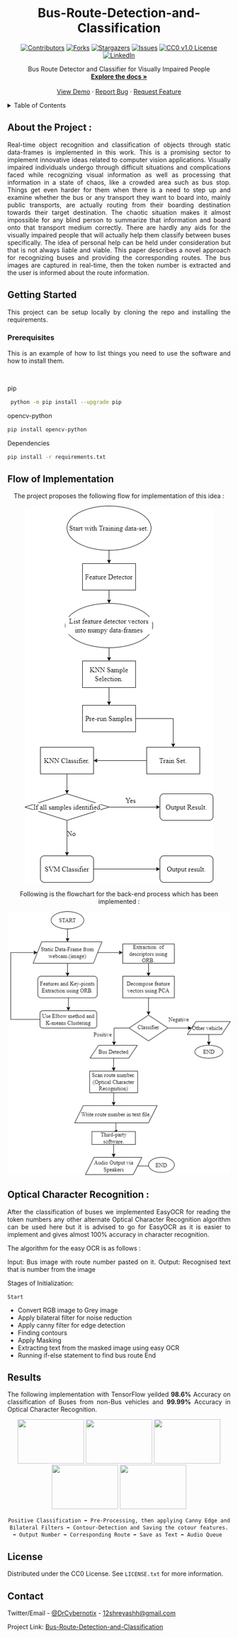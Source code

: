 <h1 align="center">Bus-Route-Detection-and-Classification</h1>

<div align="center">
 
[![Contributors][contributors-shield]][contributors-url]
[![Forks][forks-shield]][forks-url]
[![Stargazers][stars-shield]][stars-url]
[![Issues][issues-shield]][issues-url]
[![CC0 v1.0 License][license-shield]][license-url]
[![LinkedIn][linkedin-shield]][linkedin-url]
<!-- [![Webpage][web]][web-url] -->
 
 </div>
 


  <p align="center">
    Bus Route Detector and Classifier for Visually Impaired People
    <br />
    <a href="https://github.com/shr3yash/Bus-Route-Detection-and-Classification/blob/main/README.md"><strong>Explore the docs »</strong></a>
    <br />
    <br />
    <a href="https://github.com/shr3yash/Bus-Route-Detection-and-Classification/blob/main/README.md">View Demo</a>
    ·
    <a href="https://github.com/shr3yash/Bus-Route-Detection-and-Classification/issues">Report Bug</a>
    ·
    <a href="https://github.com/shr3yash/Bus-Route-Detection-and-Classification/issues">Request Feature</a>
  </p>

 
 <div align="justify">
 <!-- TABLE OF CONTENTS -->
<details>
  <summary>Table of Contents</summary>
  <ol>
    <li>
      <a href="#about-the-project">About The Project :</a>
      <ul>
        <li><a href="#built-with">Built With</a></li>
      </ul>
    </li>
    <li>
      <a href="#getting-started">Getting Started</a>
      <ul>
        <li><a href="#prerequisites">Prerequisites</a></li>
        <li><a href="#installation">Installation</a></li>
      </ul>
    </li>
    <li><a href="#usage">Usage</a></li>
    <li><a href="#roadmap">Roadmap</a></li>
    <li><a href="#contributing">Contributing</a></li>
    <li><a href="#license">License</a></li>
    <li><a href="#contact">Contact</a></li>
  </ol>
</details>
 
 ## About the Project :
 
 Real-time object recognition and classification of objects through static data-frames is implemented in this work. This is a promising sector to implement innovative ideas
 related to computer vision applications. Visually impaired individuals undergo through difficult situations and complications faced while recognizing visual information as well
 as processing that information in a state of chaos, like a crowded area such as bus stop. Things get even harder for them when there is a need to step up and examine whether
 the bus or any transport they want to board into, mainly public transports, are actually routing from their boarding destination towards their target destination.
 The chaotic situation makes it almost impossible for any blind person to summarize that information and board onto that transport medium correctly. There are hardly any aids
 for the visually impaired people that will actually help them classify between buses specifically. The idea of personal help can be held under consideration but that is not 
 always liable and viable. This paper describes a novel approach for recognizing buses and providing the corresponding routes.  The bus images are captured in real-time, then 
 the token number is extracted and the user is informed about the route information. 
 
## Getting Started

 This project can be setup locally by cloning the repo and installing the requirements.

### Prerequisites

This is an example of how to list things you need to use the software and how to install them.
 
 <br/>
 
pip 
 ```sh
  python -m pip install --upgrade pip
 ```
 
opencv-python
```sh
pip install opencv-python
```
 
Dependencies 
 ```sh
pip install -r requirements.txt
```
 
 ## Flow of Implementation 
 
 <div align="center">
  
The project proposes the following flow for implementation of this idea : 
 
<a href="https://github.com/DrCybernotix/Bus-Route-Detection-and-Classification/blob/main/DemoImages/Picture1.png">
    <img src="DemoImages/Picture1.png" alt="Flowchart of the Process">
</a>

 Following is the flowchart for the back-end process which has been implemented :
 
<a href="https://github.com/DrCybernotix/Bus-Route-Detection-and-Classification/blob/main/DemoImages/Picture2.png">
    <img src="DemoImages/Picture2.png" alt="Flowchart of the Process">
</a>
  
</div>
 
 ## Optical Character Recognition : 
 
 After the classification of buses we implemented EasyOCR for reading the token numbers any other alternate Optical Character Recognition algorithm can be used here but it is advised to go for EasyOCR as it is easier to implement and gives almost 100% accuracy in character recognition.




The algorithm for the easy OCR is as follows : 

 Input: Bus image with route number pasted on it.
 Output: Recognised text that is number from the image

Stages of Initialization:

    Start 
   * Convert RGB image to Grey image
   * Apply bilateral filter for noise reduction
   * Apply canny filter for edge detection 
   * Finding contours
   * Apply Masking
   * Extracting text from the masked image using easy OCR
   * Running if-else statement to find bus route
    End
 
 ## Results 
 
 The following implementation with TensorFlow yeilded **98.6%** Accuracy on classification of Buses from non-Bus vehicles and **99.99%** Accuracy in Optical Character Recognition.
 
 <div align="center">
    <img src="https://user-images.githubusercontent.com/60093808/150591368-bbdf0b5f-aa36-466d-b9d7-2c76b5f90649.png" width="150" height="100" />
    <img src="https://user-images.githubusercontent.com/60093808/150591426-cec2cb78-f4fb-4f35-a017-e8c1e47c87c2.png" width="150" height="100" />
    <img src="https://user-images.githubusercontent.com/60093808/150591454-6c1aa74e-d7a5-42e2-b579-15c40cb7c149.png" width="150" height="100" />
    <img src="https://user-images.githubusercontent.com/60093808/150591484-d53cbf55-d9db-4771-b93e-12283f618210.png" width="150" height="100" />
    <img src="https://user-images.githubusercontent.com/60093808/150591513-22698ecc-3e4a-4875-bc6d-b0a82e887292.png" width="150" height="100" />

    Positive Classification ➡ Pre-Processing, then applying Canny Edge and Bilateral Filters ➡ Contour-Detection and Saving the cotour features. ➡ Output Number ➡ Corresponding Route ➡ Save as Text ➡ Audio Queue 
  </div>
 
 ## License

Distributed under the CC0 License. See `LICENSE.txt` for more information.
 
 ## Contact

Twitter/Email - [@DrCybernotix](https://twitter.com/DrCybernotix) - 12shreyashh@gmail.com

Project Link: [Bus-Route-Detection-and-Classification](https://github.com/DrCybernotix/Bus-Route-Detection-and-Classification)
 
 </div>
 
[contributors-shield]: https://img.shields.io/github/contributors/shr3yash/Bus-Route-Detection-and-Classification.svg?style=for-the-badge
[contributors-url]: https://github.com/shr3yash/Bus-Route-Detection-and-Classification/graphs/contributors
[forks-shield]: https://img.shields.io/github/forks/shr3yash/Bus-Route-Detection-and-Classification.svg?style=for-the-badge
[forks-url]: https://github.com/shr3yash/Bus-Route-Detection-and-Classification/network/members
[stars-shield]: https://img.shields.io/github/stars/shr3yash/Bus-Route-Detection-and-Classification.svg?style=for-the-badge
[stars-url]: https://github.com/shr3yash/Bus-Route-Detection-and-Classification/stargazers
[issues-shield]: https://img.shields.io/github/issues/shr3yash/Bus-Route-Detection-and-Classification?style=for-the-badge
[issues-url]: https://github.com/shr3yash/Bus-Route-Detection-and-Classification/issues
[license-shield]: https://img.shields.io/github/license/shr3yash/Bus-Route-Detection-and-Classification.svg?style=for-the-badge
[license-url]: https://github.com/shr3yash/Bus-Route-Detection-and-Classification/blob/main/LICENSE
[linkedin-shield]: https://img.shields.io/badge/-LinkedIn-black.svg?style=for-the-badge&logo=linkedin&colorB=555
[linkedin-url]: https://in.linkedin.com/in/shreyash-bhatkar-5bb904194
[product-screenshot]: images/screenshot.png
<!-- [web]: https://img.shields.io/website?down_color=red&down_message=offline&style=for-the-badge&up_color=blue&up_message=Click%20for%20Live%20Demo&url=https%3A%2F%2Feskimoio.netlify.app%2Findex.html
[web-url]: https://eskimoio.netlify.app/ -->
